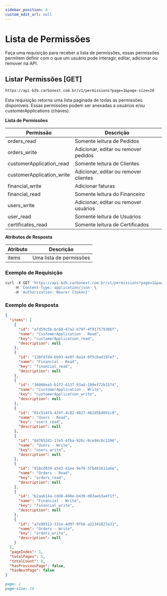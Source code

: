 ```yaml
---
sidebar_position: 4
custom_edit_url: null
---
```


# Lista de Permissões

Faça uma requisição para receber a lista de permissões, essas permissões permitem definir com o que um usuário pode interagir, editar, adicionar ou remover na API.

## Listar Permissões [GET]

```md title="BASE URL"
https://api-b2b.carbonext.com.br/v1/permissions?page=1&page-size=20
```

Esta requisição retorna uma lista paginada de todas as permissões disponíveis. Essas permissões podem ser anexadas a usuários e/ou customerApplications (chaves).

**Lista de Permissões**

| Permissão                 | Descrição                             |
| ------------------------- | ------------------------------------- |
| orders_read               | Somente leitura de Pedidos            |
| orders_write              | Adicionar, editar ou remover pedidos  |
| customerApplication_read  | Somente leitura de Clientes           |
| customerApplication_write | Adicionar, editar ou remover clientes |
| financial_write           | Adicionar faturas                     |
| financial_read            | Somente leitura do Financeiro         |
| users_write               | Adicionar, editar ou remover usuários |
| user_read                 | Somente leitura de Usuários           |
| certificates_read         | Somente leitura de Certificados       |

**Atributos de Resposta**

| Atributo | Descrição               |
| -------- | ----------------------- |
| items    | Uma lista de permissões |

### Exemplo de Requisição

```javascript
curl -X GET 'https://api-b2b.carbonext.com.br/v1/permissions?page=1&page-size=20' \
    -H 'Content-Type: application/json' \
    -H 'Authorization: Bearer {token}'
```

### Exemplo de Resposta

```json
{
  "items": [
    {
      "id": "afd59c5b-bc68-47a2-b79f-4f917579306f",
      "name": "CustomerApplication - Read",
      "key": "customerApplication_read",
      "description": null
    },
    {
      "id": "138fd7d4-bb93-4e9f-8a1d-0f5cbad197ef",
      "name": "Financial - Read",
      "key": "financial_read",
      "description": null
    },
    {
      "id": "36008ea5-b1f2-4137-93ad-189ef72b1574",
      "name": "CustomerApplication - Write",
      "key": "customerApplication_write",
      "description": null
    },
    {
      "id": "65c514f4-424f-4c82-9827-482d564091c0",
      "name": "Users - Read",
      "key": "users_read",
      "description": null
    },
    {
      "id": "8d7652d1-17e5-4fba-926c-0ce94c8c1206",
      "name": "Users - Write",
      "key": "users_write",
      "description": null
    },
    {
      "id": "918cd839-a543-41ee-9e78-5fb481611a6e",
      "name": "Orders - Read",
      "key": "orders_read",
      "description": null
    },
    {
      "id": "b2aab14a-cdd8-490e-b430-d03aeb3a4f1f",
      "name": "Financial - Write",
      "key": "financial_write",
      "description": null
    },
    {
      "id": "a7e90313-331e-4d97-9fbb-a22341827a31",
      "name": "Orders - Write",
      "key": "orders_write",
      "description": null
    }
  ],
  "pageIndex": 1,
  "totalPages": 1,
  "totalCount": 8,
  "hasPreviousPage": false,
  "hasNextPage": false
}
```

```md title="PARAMS"
page: 1
page-size: 20
```
